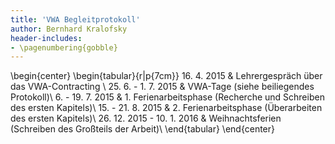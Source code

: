 ```yaml
---
title: 'VWA Begleitprotokoll'
author: Bernhard Kralofsky
header-includes:
- \pagenumbering{gobble}
---
```

\begin{center}
\begin{tabular}{r|p{7cm}}
16. 4. 2015 & Lehrergespräch über das VWA-Contracting \\
25. 6. - 1. 7. 2015 & VWA-Tage (siehe beiliegendes Protokoll)\\
6. - 19. 7. 2015 & 1. Ferienarbeitsphase (Recherche und Schreiben des ersten Kapitels)\\
15. - 21. 8. 2015 & 2. Ferienarbeitsphase (Überarbeiten des ersten Kapitels)\\
26. 12. 2015 - 10. 1. 2016 & Weihnachtsferien (Schreiben des Großteils der Arbeit)\\
\end{tabular}
\end{center}
